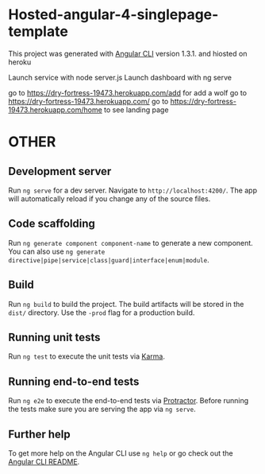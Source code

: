 # Hosted-angular-4-singlepage-template
This project was generated with [Angular CLI](https://github.com/angular/angular-cli) version 1.3.1.
and hiosted on heroku 

Launch service with node server.js
Launch dashboard with ng serve

go to https://dry-fortress-19473.herokuapp.com/add for add a wolf
go to https://dry-fortress-19473.herokuapp.com/
go to https://dry-fortress-19473.herokuapp.com/home to see landing page

# OTHER

## Development server

Run `ng serve` for a dev server. Navigate to `http://localhost:4200/`. The app will automatically reload if you change any of the source files.

## Code scaffolding

Run `ng generate component component-name` to generate a new component. You can also use `ng generate directive|pipe|service|class|guard|interface|enum|module`.

## Build

Run `ng build` to build the project. The build artifacts will be stored in the `dist/` directory. Use the `-prod` flag for a production build.

## Running unit tests

Run `ng test` to execute the unit tests via [Karma](https://karma-runner.github.io).

## Running end-to-end tests

Run `ng e2e` to execute the end-to-end tests via [Protractor](http://www.protractortest.org/).
Before running the tests make sure you are serving the app via `ng serve`.

## Further help

To get more help on the Angular CLI use `ng help` or go check out the [Angular CLI README](https://github.com/angular/angular-cli/blob/master/README.md).

